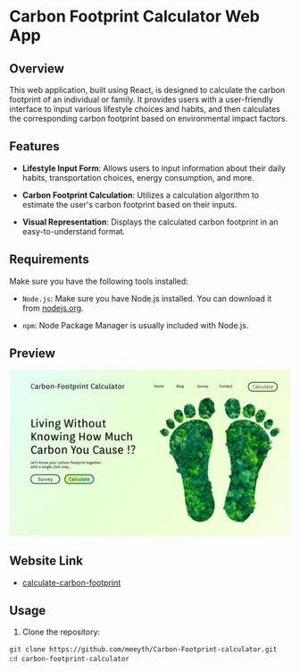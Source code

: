 # Carbon Footprint Calculator Web App

## Overview

This web application, built using React, is designed to calculate the carbon footprint of an individual or family. It provides users with a user-friendly interface to input various lifestyle choices and habits, and then calculates the corresponding carbon footprint based on environmental impact factors.

## Features

- **Lifestyle Input Form**: Allows users to input information about their daily habits, transportation choices, energy consumption, and more.

- **Carbon Footprint Calculation**: Utilizes a calculation algorithm to estimate the user's carbon footprint based on their inputs.

- **Visual Representation**: Displays the calculated carbon footprint in an easy-to-understand format.

<!-- - **Tips and Suggestions**: Provides users with eco-friendly tips and suggestions to reduce their carbon footprint. -->

## Requirements

Make sure you have the following tools installed:

- `Node.js`: Make sure you have Node.js installed. You can download it from [nodejs.org](https://nodejs.org/).

- `npm`: Node Package Manager is usually included with Node.js.

## Preview

![preview image](./preview/Hero-Section.png)
  
## Website Link

- [calculate-carbon-footprint](https://calculate-carbon-footprint.netlify.app/)

## Usage

1. Clone the repository:

```bash
git clone https://github.com/meeyth/Carbon-Footprint-calculator.git
cd carbon-footprint-calculator
